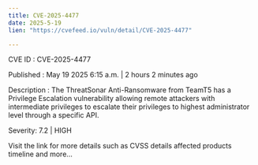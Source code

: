 ```yaml
---
title: CVE-2025-4477
date: 2025-5-19
lien: "https://cvefeed.io/vuln/detail/CVE-2025-4477"

---
```


CVE ID : CVE-2025-4477

Published :  May 19
2025
6:15 a.m. | 2 hours
2 minutes ago

Description : The ThreatSonar Anti-Ransomware from TeamT5 has a Privilege Escalation vulnerability
allowing remote attackers with intermediate privileges to escalate their privileges to highest administrator level through a specific API.

Severity: 7.2 | HIGH

Visit the link for more details
such as CVSS details
affected products
timeline
and more...
